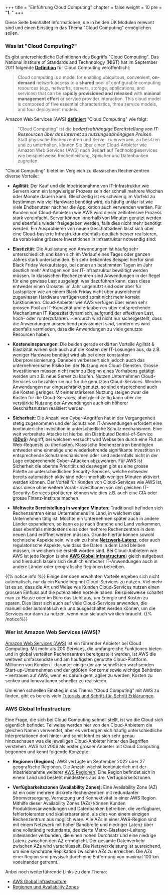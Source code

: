 +++
title = "Einführung Cloud Computing"
chapter = false
weight = 10
pre = "<b>1. </b>"
+++

Diese Seite beinhaltet Informationen, die in beiden ÜK Modulen relevant sind und einen Einstieg in das Thema "Cloud Computing" ermöglichen sollen.

### Was ist "Cloud Computing?"
Es gibt unterschiedliche Definitionen des Begriffs "Cloud Computing". Das National Institure of Standards and Technnology (NIST) hat 
im September 2011 folgende **[Definition](https://nvlpubs.nist.gov/nistpubs/Legacy/SP/nistspecialpublication800-145.pdf)** 
für Cloud Computing veröffentlicht:

>Cloud computing is a model for enabling ubiquitous, convenient, **on-demand** network access to a **shared**
pool of configurable computing resources (e.g., networks, servers, storage, applications, and services) that
can be **rapidly provisioned and released** with **minimal management effort** or service provider interaction.
This cloud model is composed of five essential characteristics, three service models, and four deployment
models.


Amazon Web Services (AWS) **[definiert](https://aws.amazon.com/de/what-is-cloud-computing/)** "Cloud Computing" wie folgt:

>"Cloud Computing" ist die ***bedarfsabhängige Bereitstellung von IT-Ressourcen über das Internet zu nutzungsabhängigen Preisen***. 
Statt physische Rechenzentren und Server zu erwerben, zu besitzen und zu unterhalten, können Sie über einen Cloud-Anbieter 
wie Amazon Web Services (AWS) nach Bedarf auf Technologieservices wie beispielsweise Rechenleistung, Speicher und Datenbanken zugreifen.

"Cloud Computing" bietet im Vergleich zu klassischen Rechenzentren diverse Vorteile:
* **Agilität**: Der Kauf und die Inbetriebnahme von IT-Infrastruktur wie Servern kann ein langwieriger Prozess sein 
der schnell mehrere Wochen oder Monate dauern kann. Gleichzeitig ist es schwierig im Vorfeld zu bestimmen wie viel Hardware
benötigt wird, da häufig unklar ist wie viele Endbenutzer nachher die Applikation auch verwenden werden. Für Kunden von Cloud-Anbietern
wie AWS wird dieser zeitintensive Prozess stark vereinfacht. Server können innerhalb von Minuten genutzt werden und ebenfalls
wieder freigegeben werden, falls dies nicht mehr benötigt werden. Ein Ausprobieren von neuen Geschäftsideen
lässt sich über eine Cloud-basierte Infrastruktur ebenfalls deutlich besser realisieren, da vorab keine grössere Investitionen
in Infrastruktur notwendig sind.

* **Elastizität**: Die Auslastung von Anwendungen ist häufig sehr unterschiedlich und kann sich im Verlauf eines Tages oder
ganzen Jahres stark unterscheiden. Ein sehr bekanntes Beispiel hierfür sind Black Friday Verkaufstage, bei denen an bestimmten
Tagen im Jahr deutlich mehr Anfragen von der IT-Infrastruktur bewältigt werden müssen. In klassischen Rechenzentren sind 
Anwendungen in der Regel für eine gewisse Last ausgelegt, was dazuführen kann, dass diese entweder einen Grossteil im
Jahr ungenutzt sind oder aber für Lastspitzen wie an einem Black Friday nicht über ausreichend zugewiesen Hardware
verfügen und somit nicht mehr korrekt funktionieren. Cloud-Anbieter wie AWS verfügen über einen sehr grossen Pool an
IT-Kapazität und erlauben es über entsprechende Mechanismen IT-Kapazität dynamisch, aufgrund der effektiven
Last, hoch- oder runterzufahren. Hierdurch wird nicht nur sichergestellt, dass die Anwendungen ausreichend provisioniert sind,
sondern es wird ebenfalls vermieden, dass die Anwendungen zu viele genutzte Resourcen haben.

* **Kosteneinsparungen**: Die beiden gerade erklärten Vorteile Agilität & Elastizität wirken sich auch 
auf die Kosten der IT-Lösungen aus, da z.B. weniger Hardware benötigt wird als bei einer konstanten Überprovisionierung. 
Daneben verbessert sich jedoch auch das unternehmerische Risiko bei der Nutzung von Cloud-Diensten. Grosse Investitionen
müssen nicht mehr zu Beginn eines Vorhabens getätigt werden um z.B. neue Server zu kaufen. Nutzen Unternehmen Cloud-Services
so bezahlen sie nur für die genutzten Cloud-Services. Werden Anwendungen nur eingeschränkt genutzt, so sind entsprechend 
auch die Kosten geringer. Mit einer stärkeren Nutzung steigen zwar die Kosten für die Cloud-Services, aber gleichzeitig 
kann über die verstärkte Nutzung der Anwendungen auch ein höherer Geschäftsnutzen realisiert werden.

* **Sicherheit**: Die Anzahl von Cyber-Angriffen hat in der Vergangenheit stetig zugenommen und der Schutz von 
IT-Anwendungen erfordert eine kontinuierliche Investition in unterschiedliche Schutzmechanismen. Eine weit verbreitete
Attacke ist hierbei ein Distributed Denial-of-Service (**[DDoS](https://de.wikipedia.org/wiki/Denial_of_Service)**) Angriff, 
bei welchem versucht wird Webseiten durch eine Flut an Web-Requests zu überlasten. Klassische Rechenzentren benötigten
entweder eine einmalige und wiederkehrende signifikante Investition in entsprechende Schutzmechanismen oder sind andernfalls
nicht in der Lage entsprechende Cyber-Attacken abzuwehren. Für AWS ist Sicherheit die oberste Priorität und deswegen gibt
es eine grosse Palette an unterschiedlichen Security-Services, welche entweder bereits automatisch aktiv sind oder innerhalb
weniger Minuten aktiviert werden können. Der Vorteil für Kunden von Cloud-Services wie AWS ist, dass diese ohne weitere
Vorab-Investitionen von den gleichen IT-Security-Services profitieren können wie dies z.B. auch eine CIA oder grosse
Finanz-Institute machen.

* **Weltweite Bereitstellung in wenigen Minuten**: Traditionell befinden sich Rechenzentren eines Unternehmens im Land,
in welchem das Unternehmen tätig ist. Möchte ein Unternehmen später auch in andere Länder expandieren, so kann es je 
nach Branche und Land vorkommen, dass ebenfalls mindestens eins oder mehrere Rechenzentren in dem neuen Land eröffnet werden
müssen. Gründe hierfür können sowohl technische Aspekte sein, wie ein zu hohe 
**[Netzwerk-Latenz](https://de.wikipedia.org/wiki/Verz%C3%B6gerung_(Telekommunikation))**, oder auch regulatorische Aspekte,
wie dass die Daten in dem Land bleiben müssen, in welchem sie erstellt worden sind. Bei Cloud-Anbietern wie AWS ist jede
Region (siehe **[AWS Global Infrastructure](#aws-global-infrastructure)**) gleich aufgebaut und hierdurch lassen sich deutlich einfacher IT-Anwendungen auch
in andere Länder oder geografische Regionen betreiben.

{{% notice info %}}
Einige der oben erwähnten Vorteile ergeben sich nicht automatisch, nur da ein Kunde beginnt Cloud-Services zu nutzen.
Viel mehr ist es so, dass die Art und Weise wie Kunden Cloud-Services nutzen einen grossen Einfluss auf die potenziellen 
Vorteile haben. Beispielsweise schaltet man zu Hause oder im Büro das Licht aus, um Energie und Kosten zu sparen. 
Dies lässt sich auch auf viele Cloud-Services anwenden, die manuell oder automatisch ein und ausgeschaltet werden können, 
um die Services nur dann zu nutzen, wenn man sie auch wirklich braucht.
{{% /notice%}}

### Wer ist Amazon Web Services (AWS)?
[Amazon Web Services (AWS)](https://aws.amazon.com/de/what-is-aws/?nc1=f_cc) ist ein führender Anbieter bei Cloud Computing. 
Mit mehr als 200 Services, die umfangreiche Funktionen bieten und in global verteilten Rechenzentren bereitgestellt werden, 
ist AWS die weltweit umfassendste und am häufigsten genutzte Cloud-Plattform. Millionen von Kunden – darunter einige der am 
schnellsten wachsenden Start-up-Unternehmen und der größten Konzerne sowie wichtige Behörden – vertrauen auf AWS, 
wenn es darum geht, agiler zu werden, Kosten zu senken und Innovationen schneller zu realisieren.

Um einen schnellen Einstieg in das Thema "Cloud Computing" mit AWS zu finden, gibt es bereits viele 
[Tutorials und Schritt-für-Schritt Erklärungen](https://aws.amazon.com/de/getting-started/).

### AWS Global Infrastructure
Eine Frage, die sich bei Cloud Computing schnell stellt, ist wo die Cloud sich eigentlich befindet. Teilweise werden hier
von den Cloud-Anbietern die gleichen Namen verwendet, aber es verbergen sich häufig unterschiedliche Interpretationen dort
hinter und somit lohnt es sich sehr genau hinzuschauen was die jeweiligen Cloud-Anbieter hinter den Begriffen verstehen.
AWS hat 2006 als erster grosser Anbieter mit Cloud Computing begonnen und kennt folgende Konzepte:

- **Regionen (Regions)**: AWS verfügte im September 2022 über 27 geografische Regionen. Die Anzahl wächst kontinuierlich 
mit der Inbetriebnahme weiterer [AWS Regionen](https://aws.amazon.com/de/about-aws/global-infrastructure/). Eine Region befindet sich in einem Land und besteht mindestens aus drei Verfügbarkeitszonen. 

- **Verfügbarkeitszonen (Availability Zones)**: Eine Availability Zone (AZ) ist ein oder mehrere diskrete Rechenzentren 
mit redundanter Stromversorgung, Vernetzung und Konnektivität in einer AWS Region. Mithilfe dieser Availability Zones (AZs) 
können Kunden Produktionsanwendungen und Datenbanken betreiben, die verfügbarer, fehlertoleranter und skalierbarer sind,
als dies von einem einzigen Rechenzentrum aus möglich wäre. Alle AZs in einer AWS-Region sind mit einem Netzwerk mit 
hoher Bandbreite und niedriger Latenz über eine vollständig redundante, dedizierte Metro-Glasfaser-Leitung miteinander 
verbunden, die einen hohen Durchsatz und eine niedrige Latenz zwischen den AZ ermöglicht. Der gesamte Datenverkehr 
zwischen AZs wird verschlüsselt. Die Netzwerkleistung ist ausreichend, um eine synchrone Replikation zwischen AZs zu erreichen.
Die AZs einer Region sind physisch durch eine Entfernung von maximal 100 km voneinander getrennt.

Anbei noch weiterführende Links zu dem Thema:
* [AWS Global Infrastructure](https://aws.amazon.com/de/about-aws/global-infrastructure/)
* [Regionen und Availability Zones](https://aws.amazon.com/de/about-aws/global-infrastructure/regions_az/)
